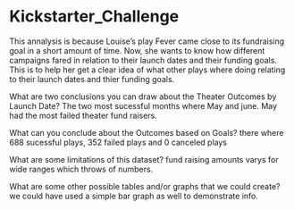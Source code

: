 # Kickstarter_Challenge
This annalysis is because Louise’s play Fever came close to its fundraising goal in a short amount of time. Now, she wants to know how different campaigns fared in relation to their launch dates and their funding goals. This is to help her get a clear idea of what other plays where doing relating to their launch dates and thier funding goals.

What are two conclusions you can draw about the Theater Outcomes by Launch Date?
The two most sucessful months where May and june.
May had the most failed theater fund raisers.

What can you conclude about the Outcomes based on Goals?
there where 688 sucessful plays, 352 failed plays and 0 canceled plays

What are some limitations of this dataset?
fund raising amounts varys for wide ranges which throws of numbers.

What are some other possible tables and/or graphs that we could create?
we could have used a simple bar graph as well to demonstrate info.
